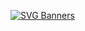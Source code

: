 [![SVG Banners](https://svg-banners.vercel.app/api?type=typeWriter&text1=Hello%20World,%20I'm%20Leanne%20💻&width=800&height=200)](https://github.com/Akshay090/svg-banners)

<!--
**leanne-vu/leanne-vu** is a ✨ _special_ ✨ repository because its `README.md` (this file) appears on your GitHub profile.

Here are some ideas to get you started:

- 🔭 I’m currently working on ...
- 🌱 I’m currently learning ...
- 👯 I’m looking to collaborate on ...
- 🤔 I’m looking for help with ...
- 💬 Ask me about ...
- 📫 How to reach me: ...
- 😄 Pronouns: ...
- ⚡ Fun fact: ...
-->
